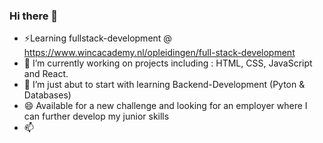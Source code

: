 ### Hi there 👋
- ⚡Learning fullstack-development @ https://www.wincacademy.nl/opleidingen/full-stack-development
- 🔭 I’m currently working on projects including : HTML, CSS, JavaScript and React. 
- 🌱 I’m just abut to start with learning Backend-Development (Pyton & Databases)
- 😄 Available for a new challenge and looking for an employer where I can further develop my junior skills
- 📫 



<!--
**schippersdennis/schippersdennis** is a ✨ _special_ ✨ repository because its `README.md` (this file) appears on your GitHub profile.

Here are some ideas to get you started:

- 🔭 I’m currently working on ...
-
- 👯 I’m looking to collaborate on ...
- 🤔 I’m looking for help with ...
- 💬 Ask me about ...
- 
-  Pronouns: ...
- ⚡ Fun fact: ...
-->

